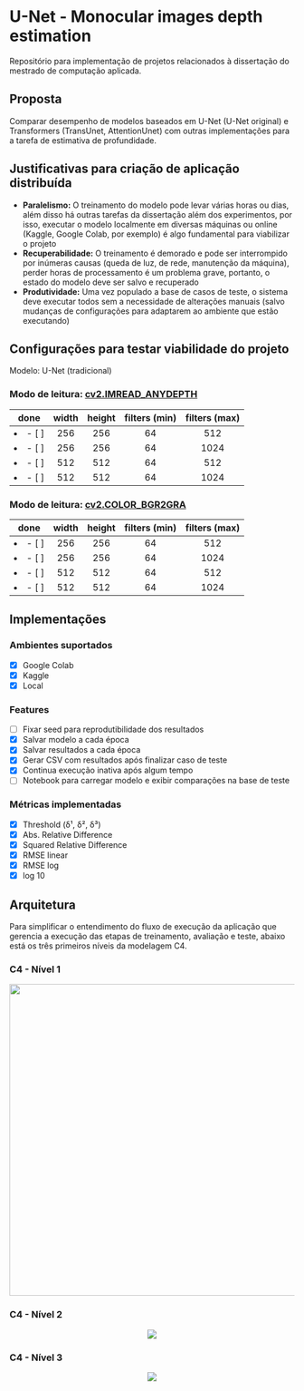 # U-Net - Monocular images depth estimation

Repositório para implementação de projetos relacionados à dissertação do mestrado de computação aplicada.

## Proposta

Comparar desempenho de modelos baseados em U-Net (U-Net original) e Transformers (TransUnet, AttentionUnet) com outras implementações para a tarefa de estimativa de profundidade.

## Justificativas para criação de aplicação distribuída

- **Paralelismo:** O treinamento do modelo pode levar várias horas ou dias, além disso há outras tarefas da dissertação além dos experimentos, por isso, executar o modelo localmente em diversas máquinas ou online (Kaggle, Google Colab, por exemplo) é algo fundamental para viabilizar o projeto
- **Recuperabilidade:** O treinamento é demorado e pode ser interrompido por inúmeras causas (queda de luz, de rede, manutenção da máquina), perder horas de processamento é um problema grave, portanto, o estado do modelo deve ser salvo e recuperado
- **Produtividade:** Uma vez populado a base de casos de teste, o sistema deve executar todos sem a necessidade de alterações manuais (salvo mudanças de configurações para adaptarem ao ambiente que estão executando)

## Configurações para testar viabilidade do projeto

Modelo: U-Net (tradicional)

### Modo de leitura: [cv2.IMREAD_ANYDEPTH](https://docs.opencv.org/3.4/d8/d6a/group__imgcodecs__flags.html#gga61d9b0126a3e57d9277ac48327799c80a0b486c93c25e8a0b0712681bb7254c18)

| done | width | height | filters (min) | filters (max) |
|:---:|:---:|:---:|:---:|:---:|
| <li>- [ ] </li> | 256 | 256 | 64 | 512 |
| <li>- [ ] </li> | 256 | 256 | 64 | 1024 |
| <li>- [ ] </li> | 512 | 512 | 64 | 512 |
| <li>- [ ] </li> | 512 | 512 | 64 | 1024 |

### Modo de leitura: [cv2.COLOR_BGR2GRA](https://docs.opencv.org/3.4/d8/d01/group__imgproc__color__conversions.html#gga4e0972be5de079fed4e3a10e24ef5ef0a353a4b8db9040165db4dacb5bcefb6ea)

| done | width | height | filters (min) | filters (max) |
|:---:|:---:|:---:|:---:|:---:|
| <li>- [ ] </li> | 256 | 256 | 64 | 512 |
| <li>- [ ] </li> | 256 | 256 | 64 | 1024 |
| <li>- [ ] </li> | 512 | 512 | 64 | 512 |
| <li>- [ ] </li> | 512 | 512 | 64 | 1024 |

## Implementações

### Ambientes suportados
- [x] Google Colab
- [x] Kaggle
- [x] Local

### Features
- [ ] Fixar seed para reprodutibilidade dos resultados
- [x] Salvar modelo a cada época
- [x] Salvar resultados a cada época
- [x] Gerar CSV com resultados após finalizar caso de teste
- [x] Continua execução inativa após algum tempo
- [ ] Notebook para carregar modelo e exibir comparações na base de teste

### Métricas implementadas
- [x] Threshold (δ¹, δ², δ³)
- [x] Abs. Relative Difference
- [x] Squared Relative Difference
- [x] RMSE linear
- [x] RMSE log
- [x] log 10

## Arquitetura

Para simplificar o entendimento do fluxo de execução da aplicação que gerencia a execução das etapas de treinamento, avaliação e teste, abaixo está os três primeiros níveis da modelagem C4.

### C4 - Nível 1
<p align="center">
  <img width="550px" src="https://user-images.githubusercontent.com/37306576/197453331-94ec15c9-d277-4aa3-880d-85279dc121f6.svg"/>
</p>

### C4 - Nível 2
<p align="center">
  <img width="min(600px, 50%)" src="https://user-images.githubusercontent.com/37306576/197453334-0bbee1ae-492d-46f1-be8b-79b71e93439a.svg"/>
</p>

### C4 - Nível 3
<p align="center">
  <img src="https://user-images.githubusercontent.com/37306576/197453332-62a6becb-17c3-4eb0-9400-6688d6584edf.svg"/>
</p>

